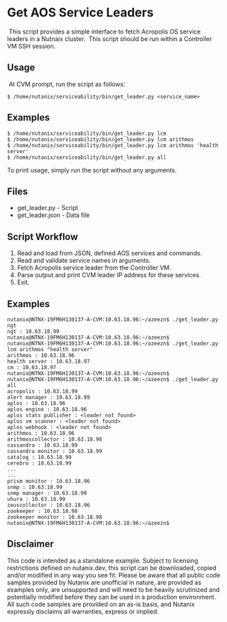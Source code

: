 # Get AOS Service Leaders
​
This script provides a simple interface to fetch Acropolis OS service leaders in a Nutnaix cluster.
​
This script should be run within a Controller VM SSH session.
​
## Usage
​
At CVM prompt, run the script as follows:
​
```
$ /home/nutanix/serviceability/bin/get_leader.py <service_name>
```
## Examples
```
$ /home/nutanix/serviceability/bin/get_leader.py lcm
$ /home/nutanix/serviceability/bin/get_leader.py lcm arithmos
$ /home/nutanix/serviceability/bin/get_leader.py lcm arithmos 'health server'
$ /home/nutanix/serviceability/bin/get_leader.py all
```
To print usage, simply run the script without any arguments.
​
## Files
- get_leader.py - Script
- get_leader.json - Data file
​
## Script Workflow
1. Read and load from JSON, defined AOS services and commands.
2. Read and validate service names in arguments.
3. Fetch Acropolis service leader from the Controller VM.
4. Parse output and print CVM leader IP address for these services.
5. Exit.
​
## Examples
```
nutanix@NTNX-19FM6H130137-A-CVM:10.63.18.96:~/azeezn$ ./get_leader.py ngt
ngt : 10.63.18.99
nutanix@NTNX-19FM6H130137-A-CVM:10.63.18.96:~/azeezn$
nutanix@NTNX-19FM6H130137-A-CVM:10.63.18.96:~/azeezn$ ./get_leader.py lcm arithmos "health server"
arithmos : 10.63.18.96
health server : 10.63.18.97
cm : 10.63.18.97
nutanix@NTNX-19FM6H130137-A-CVM:10.63.18.96:~/azeezn$
nutanix@NTNX-19FM6H130137-A-CVM:10.63.18.96:~/azeezn$ ./get_leader.py all
acropolis : 10.63.18.99
alert manager : 10.63.18.99
aplos : 10.63.18.96
aplos engine : 10.63.18.96
aplos stats publisher : <leader not found>
aplos vm scanner : <leader not found>
aplos webhook : <leader not found>
arithmos : 10.63.18.96
arithmoscollector : 10.63.18.98
cassandra : 10.63.18.99
cassandra monitor : 10.63.18.99
catalog : 10.63.18.99
cerebro : 10.63.18.99
...
...
prism monitor : 10.63.18.96
snmp : 10.63.18.99
snmp manager : 10.63.18.99
uhura : 10.63.18.99
zeuscollector : 10.63.18.96
zookeeper : 10.63.18.98
zookeeper monitor : 10.63.18.98
nutanix@NTNX-19FM6H130137-A-CVM:10.63.18.96:~/azeezn$
```
## Disclaimer
This code is intended as a standalone example.  Subject to licensing restrictions defined on nutanix.dev, 
this script can be downloaded, copied and/or modified in any way you see fit. Please be aware that all public 
code samples provided by Nutanix are unofficial in nature, are provided as examples only, are unsupported and 
will need to be heavily scrutinized and potentially modified before they can be used in a production environment. 
All such code samples are provided on an as-is basis, and Nutanix expressly disclaims all warranties, express or 
implied.
